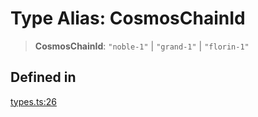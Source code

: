# Type Alias: CosmosChainId

> **CosmosChainId**: `"noble-1"` \| `"grand-1"` \| `"florin-1"`

## Defined in

[types.ts:26](https://github.com/monerium/js-monorepo/blob/main/packages/sdk/src/types.ts#L26)
